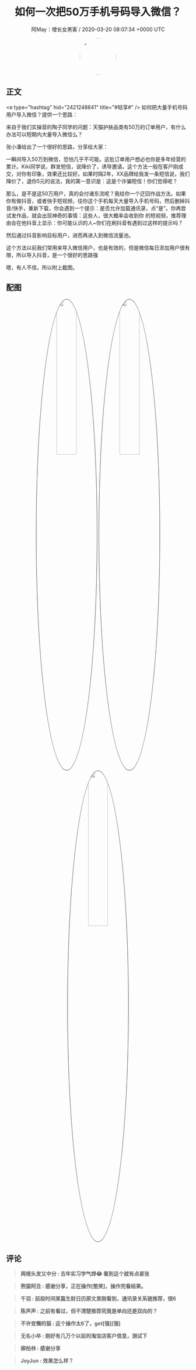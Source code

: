 <h1 align="center">如何一次把50万手机号码导入微信？</h1>
<p align="center">
    <a>阿May｜增长女黑客 / 2020-03-20 08:07:34 &#43;0000 UTC</a>
</p>

<div align="center">
    <img src="https://images.zsxq.com/FgkylLDGY-UeYnmO51-cw1q0VJkl?e=1590940799&amp;token=kIxbL07-8jAj8w1n4s9zv64FuZZNEATmlU_Vm6zD:eS8l8FqxUfhRSr4a_MeTXLP2wr0=" width="100" height="100" style="border:1px solid;border-radius:50%; color:#ffffff"/>
</div>

## 正文

<div>
&lt;e type=&#34;hashtag&#34; hid=&#34;2421248841&#34; title=&#34;#轻享#&#34; /&gt; 如何把大量手机号码用户导入微信？提供一个思路：

来自于我们实操营的陶子同学的问题：天猫护肤品类有50万的订单用户，有什么办法可以短期内大量导入微信么？

张小潘给出了一个很好的思路，分享给大家：

一瞬间导入50万到微信，恐怕几乎不可能。这批订单用户想必也你是多年经营的累计。Kiki同学说，群发短信，说降价了，诱导邀请。这个方法一般在客户刚成交，对你有印象，效果还比较好。如果时隔2年，XX品牌给我发一条短信说，我们降价了，退你5元的说法，我的第一意识是：这是个诈骗短信！你们觉得呢？

那么，是不是这50万用户，真的会付诸东流呢？我给你一个迂回作战方法。如果你有做抖音，或者快手短视频，往你这个手机每天大量导入手机号码，然后删掉抖音/快手，重新下载，你会遇到一个提示：是否允许加载通讯录，点“是”。你再尝试发作品，就会出现神奇的事情：这些人，很大概率会收到你 的短视频，推荐理由会在他抖音上显示：你可能认识的人~你们在刷抖音有遇到过这样的提示吗？

然后通过抖音影响目标用户，进而再进入到微信流量池。

这个方法以前我们常用来导入微信用户，也是有效的，但是微信每日添加用户很有限，所以导入抖音，是一个很好的思路强

嗯，有人不信，所以附上截图。
</div>

## 配图
<div class="image" align="center">

<img src="https://images.zsxq.com/Fug9wopVIxMBge3Ymd9Ko0uH81SB?e=1590940799&amp;token=kIxbL07-8jAj8w1n4s9zv64FuZZNEATmlU_Vm6zD:IsHWbzPltBI8ewLcq7MXmhs2EGA=" width="33%" height="33%" style="border:1px solid;border-radius:50%; color:#3c3f41"/>

<img src="https://images.zsxq.com/FpaiWCCuUqANkMzG0i3uqVE1K9Ci?e=1590940799&amp;token=kIxbL07-8jAj8w1n4s9zv64FuZZNEATmlU_Vm6zD:C1PzeWc2n0lEIM5MvBWkoe-cF4A=" width="33%" height="33%" style="border:1px solid;border-radius:50%; color:#3c3f41"/>

<img src="https://images.zsxq.com/Fn7s2EzFqZf-PXQtXUWV78U_kKJk?e=1590940799&amp;token=kIxbL07-8jAj8w1n4s9zv64FuZZNEATmlU_Vm6zD:QwH_3nZ5bo61WOUmd4ac0j742dM=" width="33%" height="33%" style="border:1px solid;border-radius:50%; color:#3c3f41"/>

</div>

## 评论

<div align="left">
<div>

<blockquote >
<span> <strong>两根头发又中分 : 去年实习学气焊😂 看到这个就有点紧张 </strong></span>
</blockquote>

<blockquote >
<span> <strong>熊猫阿丑 : 感谢分享，正在操作[憨笑]，操作完看结果。 </strong></span>
</blockquote>

<blockquote >
<span> <strong>千羽 : 前段时间某篇生财日历原文里刚看到，通讯录关系链推荐，很6 </strong></span>
</blockquote>

<blockquote >
<span> <strong>陈声声 : 之前有看过，但不清楚推荐究竟是单向还是双向的？ </strong></span>
</blockquote>

<blockquote >
<span> <strong>不许变懒的猫 : 这个操作太6了，get[强][强] </strong></span>
</blockquote>

<blockquote >
<span> <strong>无名小卒 : 刚好有几万个以前的淘宝店客户信息，测试下 </strong></span>
</blockquote>

<blockquote >
<span> <strong>柳柏林 : 感谢分享 </strong></span>
</blockquote>

<blockquote >
<span> <strong>JoyJun : 效果怎么样？ </strong></span>
</blockquote>

</div>
</div>